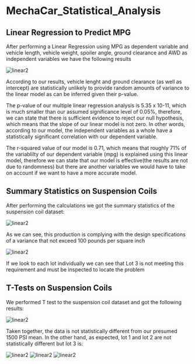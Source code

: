 # MechaCar_Statistical_Analysis

## Linear Regression to Predict MPG

After performing a Linear Regression using MPG as dependent variable and vehicle length,	vehicle weight,	spoiler angle, ground clearance and AWD as independent variables we have the following results


![linear2](https://user-images.githubusercontent.com/81272629/127746748-6052851f-c8dc-4c93-ad36-cad2e2fed17e.png)


According to our results, vehicle lenght and ground clearance (as well as intercept) are statistically unlikely to provide random amounts of variance to the linear model as can be inferred given their p-value.

The p-value of our multiple linear regression analysis is 5.35 x 10-11, which is much smaller than our assumed significance level of 0.05%, therefore, we can state that there is sufficient evidence to reject our null hypothesis, which means that the slope of our linear model is not zero. In other words, according to our model, the independent variables as a whole have a statistically significant correlation with our dependent variable.

The r-squared value of our model is 0.71, which means that roughly 71% of the variablilty of our dependent variable (mpg) is explained using this linear model, therefore we can state that our model is effective(the results are not due to randomness) but there are another variables we would have to take on account if we want to have a more accurate model.

## Summary Statistics on Suspension Coils

After performing the calculations we got the summary statistics of the suspension coil dataset:

![linear2](https://user-images.githubusercontent.com/81272629/127748523-01b983ea-db03-4770-9f78-0c80403e2370.png)

As we can see, this production is complying with the design specifications of a variance that not exceed 100 pounds per square inch

![linear2](https://user-images.githubusercontent.com/81272629/127748499-2db13130-8d8c-40ec-89e0-34b66216c289.png)

If we look to each lot individually we can see that Lot 3 is not meeting this requirement and must be inspected to locate the problem

## T-Tests on Suspension Coils

We performed T test to the suspension coil dataset and got the following results:

![linear2](https://user-images.githubusercontent.com/81272629/127751383-f884406b-686f-454f-acb2-3fadfdde9ffc.png)

Taken together, the data is not statistically different from our presumed 1500 PSI mean. In the other hand, as expected, lot 1 and lot 2 are not statistically different but lot 3 is:

![linear2](https://user-images.githubusercontent.com/81272629/127751522-988133f7-dbf8-4537-bc9b-e7ec64cce0d2.png)
![linear2](https://user-images.githubusercontent.com/81272629/127751527-972358c5-d386-4a24-a4b0-59891ef0b04c.png)
![linear2](https://user-images.githubusercontent.com/81272629/127751538-d1afd4c5-3a8f-4966-8e76-b63a0adce944.png)





